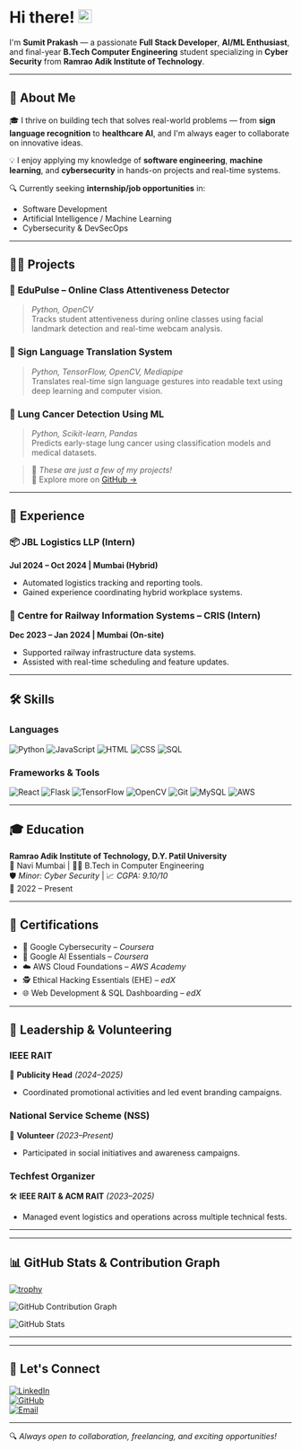 # Hi there! <img src="https://media.giphy.com/media/hvRJCLFzcasrR4ia7z/giphy.gif" width="24px" height="24px">

I'm **Sumit Prakash** — a passionate **Full Stack Developer**, **AI/ML Enthusiast**, and final-year **B.Tech Computer Engineering** student specializing in **Cyber Security** from **Ramrao Adik Institute of Technology**.  

---

## 🚀 About Me

🎓 I thrive on building tech that solves real-world problems — from **sign language recognition** to **healthcare AI**, and I'm always eager to collaborate on innovative ideas.

💡 I enjoy applying my knowledge of **software engineering**, **machine learning**, and **cybersecurity** in hands-on projects and real-time systems.

🔍 Currently seeking **internship/job opportunities** in:
- Software Development
- Artificial Intelligence / Machine Learning
- Cybersecurity & DevSecOps

---

## 🧑‍💻 Projects

### 🔹 **EduPulse – Online Class Attentiveness Detector**
> *Python, OpenCV*  
Tracks student attentiveness during online classes using facial landmark detection and real-time webcam analysis.

### 🔹 **Sign Language Translation System**
> *Python, TensorFlow, OpenCV, Mediapipe*  
Translates real-time sign language gestures into readable text using deep learning and computer vision.

### 🔹 **Lung Cancer Detection Using ML**
> *Python, Scikit-learn, Pandas*  
Predicts early-stage lung cancer using classification models and medical datasets.

> 🧩 *These are just a few of my projects!*  
🚀 Explore more on [GitHub →](https://github.com/sumitprakash61?tab=repositories)

---

## 💼 Experience

### 📦 JBL Logistics LLP (Intern)  
**Jul 2024 – Oct 2024 | Mumbai (Hybrid)**
- Automated logistics tracking and reporting tools.
- Gained experience coordinating hybrid workplace systems.

### 🚄 Centre for Railway Information Systems – CRIS (Intern)  
**Dec 2023 – Jan 2024 | Mumbai (On-site)**
- Supported railway infrastructure data systems.
- Assisted with real-time scheduling and feature updates.

---

## 🛠️ Skills

### Languages  
![Python](https://img.shields.io/badge/Python-3776AB?style=for-the-badge&logo=python&logoColor=white)
![JavaScript](https://img.shields.io/badge/JavaScript-F7DF1E?style=for-the-badge&logo=javascript&logoColor=black)
![HTML](https://img.shields.io/badge/HTML-E34F26?style=for-the-badge&logo=html5&logoColor=white)
![CSS](https://img.shields.io/badge/CSS-1572B6?style=for-the-badge&logo=css3&logoColor=white)
![SQL](https://img.shields.io/badge/SQL-003B57?style=for-the-badge&logo=sqlite&logoColor=white)

### Frameworks & Tools  
![React](https://img.shields.io/badge/React-20232A?style=for-the-badge&logo=react&logoColor=61DAFB)
![Flask](https://img.shields.io/badge/Flask-000000?style=for-the-badge&logo=flask&logoColor=white)
![TensorFlow](https://img.shields.io/badge/TensorFlow-FF6F00?style=for-the-badge&logo=tensorflow&logoColor=white)
![OpenCV](https://img.shields.io/badge/OpenCV-5C3EE8?style=for-the-badge&logo=opencv&logoColor=white)
![Git](https://img.shields.io/badge/Git-F05032?style=for-the-badge&logo=git&logoColor=white)
![MySQL](https://img.shields.io/badge/MySQL-4479A1?style=for-the-badge&logo=mysql&logoColor=white)
![AWS](https://img.shields.io/badge/AWS-FF9900?style=for-the-badge&logo=amazon-aws&logoColor=white)

---

## 🎓 Education

**Ramrao Adik Institute of Technology, D.Y. Patil University**  
📍 Navi Mumbai | 🧑‍🎓 B.Tech in Computer Engineering  
🛡️ *Minor: Cyber Security* | 📈 *CGPA: 9.10/10*  
📅 2022 – Present

---

## 📜 Certifications

- 🏅 Google Cybersecurity – *Coursera*  
- 🧠 Google AI Essentials – *Coursera*  
- ☁️ AWS Cloud Foundations – *AWS Academy*  
- 🕵️ Ethical Hacking Essentials (EHE) – *edX*  
- 🌐 Web Development & SQL Dashboarding – *edX*

---

## 📌 Leadership & Volunteering

### IEEE RAIT  
🎤 **Publicity Head** _(2024–2025)_  
- Coordinated promotional activities and led event branding campaigns.

### National Service Scheme (NSS)  
🤝 **Volunteer** _(2023–Present)_  
- Participated in social initiatives and awareness campaigns.

### Techfest Organizer  
🛠️ **IEEE RAIT & ACM RAIT** _(2023–2025)_  
- Managed event logistics and operations across multiple technical fests.

---

---

## 📊 GitHub Stats & Contribution Graph

[![trophy](https://github-profile-trophy.vercel.app/?username=sumitprakash61&theme=radical)](https://github.com/sumitprakash61)

![GitHub Contribution Graph](https://github-readme-activity-graph.vercel.app/graph?username=sumitprakash61&theme=github)

![GitHub Stats](https://github-readme-stats.vercel.app/api?username=sumitprakash61&show_icons=true&count_private=true&theme=dark)

---


---
## 🔗 Let's Connect

[![LinkedIn](https://img.shields.io/badge/LinkedIn-0A66C2?style=for-the-badge&logo=linkedin&logoColor=white)](https://www.linkedin.com/in/sumitprakash61)  
[![GitHub](https://img.shields.io/badge/GitHub-000000?style=for-the-badge&logo=github&logoColor=white)](https://github.com/sumitprakash61)  
[![Email](https://img.shields.io/badge/Gmail-D14836?style=for-the-badge&logo=gmail&logoColor=white)](mailto:sumitprakash61@gmail.com)  

---

🔍 _Always open to collaboration, freelancing, and exciting opportunities!_
